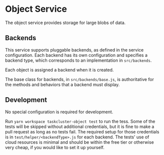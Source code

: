 # Object Service

The object service provides storage for large blobs of data.

## Backends

This service supports pluggable backends, as defined in the service configuration.
Each backend has its own configuration and specifies a backend type, which corresponds to an implementation in `src/backends`.

Each object is assigned a backend when it is created.

The base class for backends, in `src/backends/base.js`, is authoritative for the methods and behaviors that a backend must display.

## Development

No special configuration is required for development.

Run `yarn workspace taskcluster-object test` to run the tess.
Some of the tests will be skipped without additional credentials, but it is fine to make a pull request as long as no tests fail.
The required setup for those credentials is in `test/helper/<backendType>.js` for each backend.
The tests' use of cloud resources is minimal and should be within the free tier or otherwise very cheap, if you would like to set it up yourself.
